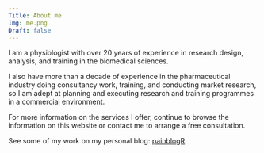 ```yaml
---
Title: About me
Img: me.png
Draft: false
---
```


I am a physiologist with over 20 years of experience in research design, analysis, and training in the biomedical sciences.

I also have more than a decade of experience in the pharmaceutical industry doing consultancy work, training, and conducting market research, so I am adept at planning and executing research and training programmes in a commercial environment.

For more information on the services I offer, continue to browse the information on this website or contact me to arrange a free consultation.

See some of my work on my personal blog: <a href="https://www.painblogr.org" target="_blank">painblogR</a>

